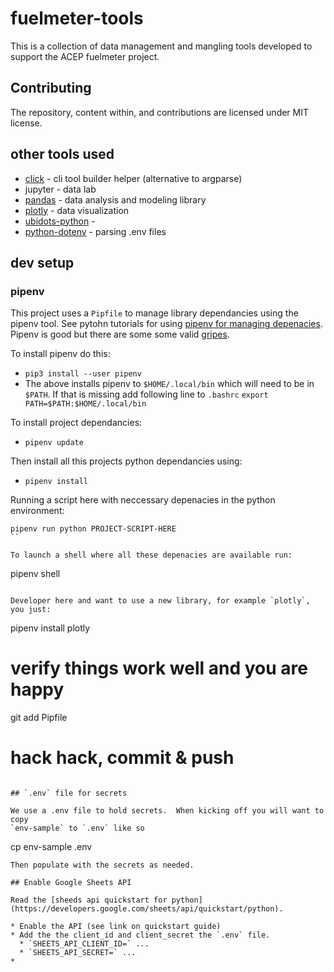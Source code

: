 # fuelmeter-tools

This is a collection of data management and mangling tools developed to support
the ACEP fuelmeter project.

## Contributing

The repository, content within, and contributions are licensed under MIT license.

## other tools used

* [click](https://github.com/pallets/click) - cli tool builder helper (alternative to argparse)
* jupyter - data lab
* [pandas](https://pandas.pydata.org/) - data analysis and modeling library
* [plotly](https://plot.ly/python/plotly-fundamentals/) - data visualization
* [ubidots-python](https://github.com/ubidots/ubidots-python) - 
* [python-dotenv](https://github.com/theskumar/python-dotenv) - parsing .env
  files

## dev setup

### pipenv

This project uses a `Pipfile` to manage library dependancies using the pipenv
tool. See pytohn tutorials for using [pipenv for managing depenacies](https://packaging.python.org/tutorials/managing-dependencies/). Pipenv is good but there are some some valid [gripes](https://hynek.me/articles/python-app-deps-2018/).


To install pipenv do this:
* `pip3 install --user pipenv`
* The above installs pipenv to `$HOME/.local/bin` which will need to be in `$PATH`.  If that is missing add following line to `.bashrc`
  `export PATH=$PATH:$HOME/.local/bin`

To install project dependancies:
* `pipenv update`

Then install all this projects python dependancies using:
* `pipenv install`

Running a script here with neccessary depenacies in the python environment:
```
pipenv run python PROJECT-SCRIPT-HERE
``

To launch a shell where all these depenacies are available run: 
```
pipenv shell
```

Developer here and want to use a new library, for example `plotly`, you just:
```
pipenv install plotly
# verify things work well and you are happy
git add Pipfile
# hack hack, commit & push
```

## `.env` file for secrets

We use a .env file to hold secrets.  When kicking off you will want to copy
`env-sample` to `.env` like so
```
cp env-sample .env
```
Then populate with the secrets as needed.

## Enable Google Sheets API

Read the [sheeds api quickstart for python](https://developers.google.com/sheets/api/quickstart/python).

* Enable the API (see link on quickstart guide) 
* Add the the client_id and client_secret the `.env` file.
  * `SHEETS_API_CLIENT_ID=` ...
  * `SHEETS_API_SECRET=` ... 
* 
